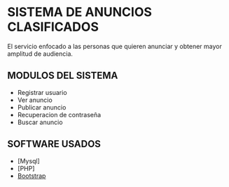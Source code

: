 # SISTEMA DE ANUNCIOS CLASIFICADOS

El servicio enfocado a las personas que quieren anunciar y obtener mayor amplitud de audiencia.

## MODULOS DEL SISTEMA

- Registrar usuario
- Ver anuncio
- Publicar anuncio
- Recuperacion de contraseña
- Buscar anuncio

## SOFTWARE USADOS

- [Mysql] 
- [PHP]
- [Bootstrap]

[Django]: <https://www.djangoproject.com/> 
[Python]: <https://www.python.org/>
[Bootstrap]: <https://getbootstrap.com/>
